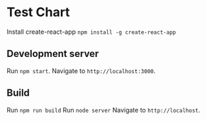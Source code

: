 # Test Chart

Install create-react-app  `npm install -g create-react-app`

## Development server
Run `npm start`. Navigate to `http://localhost:3000`. 

## Build

Run `npm run build`
Run `node server` 
Navigate to `http://localhost`. 
